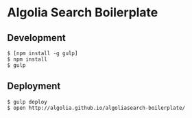 # Algolia Search Boilerplate

## Development

    $ [npm install -g gulp]
    $ npm install
    $ gulp

## Deployment

    $ gulp deploy
    $ open http://algolia.github.io/algoliasearch-boilerplate/
